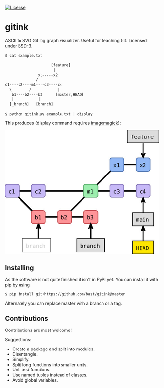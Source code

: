 [![License](https://img.shields.io/badge/license-%20BSD--3-blue.svg)](../master/LICENSE)


# gitink

ASCII to SVG Git log graph visualizer.
Useful for teaching Git.
Licensed under [BSD-3](../master/LICENSE).

```shell
$ cat example.txt

                     [feature]
                      |
               x1-----x2
              /
c1----c2----m1----c3----c4
  \        /            |
   b1----b2----b3      [master,HEAD]
   |           |
  [_branch]   [branch]

$ python gitink.py example.txt | display
```

This produces (display command requires [imagemagick](https://www.imagemagick.org)):

![alt text](https://github.com/bast/gitink/raw/master/img/example.jpg "Git log graph example")


## Installing

As the software is not quite finished it isn't in PyPI yet. You can install it
with pip by using

```shell
$ pip install git+https://github.com/bast/gitink@master
```

Alternately you can replace master with a branch or a tag.

## Contributions

Contributions are most welcome!

Suggestions:

- Create a package and split into modules.
- Disentangle.
- Simplify.
- Split long functions into smaller units.
- Unit test functions.
- Use named tuples instead of classes.
- Avoid global variables.
